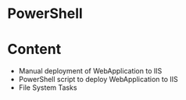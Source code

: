 # PowerShell
<p><h1>Content</h1></p>
   <ul>
     <li>Manual deployment of WebApplication to IIS</li>
     <li>PowerShell script to deploy WebApplication to IIS</li>
     <li>File System Tasks</li>
   </ul>
